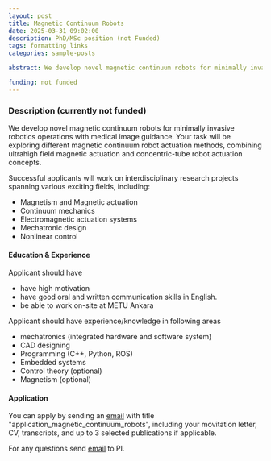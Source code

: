 ```yaml
---
layout: post
title: Magnetic Continuum Robots
date: 2025-03-31 09:02:00
description: PhD/MSc position (not Funded)
tags: formatting links
categories: sample-posts

abstract: We develop novel magnetic continuum robots for minimally invasive robotics operations with medical image guidance. Your task will be exploring different magnetic continuum robot actuation methods, combining ultrahigh field magnetic actuation and concentric-tube robot actuation concepts.

funding: not funded
---
```



<h3> Description (currently <b>not funded</b>)</h3>

<p> We develop novel magnetic continuum robots for minimally invasive robotics operations with medical image guidance. Your task will be exploring different magnetic continuum robot actuation methods, combining ultrahigh field magnetic actuation and concentric-tube robot actuation concepts. </p>

<p> Successful applicants will work on interdisciplinary research projects spanning various exciting fields, including: </p>
<ul>
	<li> Magnetism and Magnetic actuation </li>
	<li> Continuum mechanics </li>
	<li> Electromagnetic actuation systems </li>
 	<li> Mechatronic design </li>
	<li> Nonlinear control </li>
</ul>  

<h4> Education & Experience </h4> 

<p>Applicant should have</p>

<ul>
	<li> have high motivation </li>
	<li> have good oral and written communication skills in English. </li>
	<li> be able to work on-site at METU Ankara</li>
</ul>  

<p> Applicant should have experience/knowledge in following areas </p>

<ul>
	<li> mechatronics (integrated hardware and software system) </li>
	<li> CAD designing </li>
	<li> Programming (C++, Python, ROS) </li>
	<li> Embedded systems </li>
	<li> Control theory (optional)</li>
	<li> Magnetism (optional)</li>
</ul>  


<h4> Application </h4> 

<p> You can apply by sending an <a href="/Contact/index.html">email</a> with title "application_magnetic_continuum_robots", including your movitation letter, CV, transcripts, and up to 3 selected publications if applicable. </p>

<p> For any questions send <a href="/Contact/index.html">email</a> to PI. </p>    